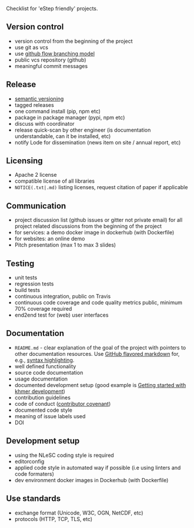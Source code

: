 Checklist for 'eStep friendly' projects.

## Version control

- version control from the beginning of the project
- use git as vcs
- use [github flow branching model](https://guides.github.com/introduction/flow/)
- public vcs repository (github)
- meaningful commit messages

## Release

- [semantic versioning](http://semver.org/)
- tagged releases
- one command install (pip, npm etc)
- package in package manager (pypi, npm etc)
- discuss with coordinator
- release quick-scan by other engineer (is documentation understandable, can it be installed, etc)
- notify Lode for dissemination (news item on site / annual report, etc)

## Licensing

- Apache 2 license
- compatible license of all libraries
- `NOTICE(.txt|.md)` listing licenses, request citation of paper if applicable

## Communication

- project discussion list (github issues or gitter not private email) for all project related discussions from the beginning of the project
- for services: a demo docker image in dockerhub (with Dockerfile)
- for websites: an online demo
- Pitch presentation (max 1 to max 3 slides)

## Testing

- unit tests
- regression tests
- build tests
- continuous integration, public on Travis
- continuous code coverage and code quality metrics public, minimum 70% coverage required
- end2end test for (web) user interfaces

## Documentation
- `README.md` - clear explanation of the goal of the project with pointers to other documentation resources. Use [GitHub flavored markdown](https://help.github.com/categories/writing-on-github) for, e.g., [syntax highlighting](https://help.github.com/articles/creating-and-highlighting-code-blocks).
- well defined functionality
- source code documentation
- usage documentation
- documented development setup (good example is [Getting started with khmer development](http://khmer.readthedocs.org/en/latest/dev/getting-started.html))
- contribution guidelines
- code of conduct ([contributor covenant](http://contributor-covenant.org/))
- documented code style
- meaning of issue labels used
- DOI

## Development setup

- using the NLeSC coding style is required
- editorconfig
- applied code style in automated way if possible (i.e using linters and code formaters)
- dev environment docker images in Dockerhub (with Dockerfile)

## Use standards

- exchange format (Unicode, W3C, OGN, NetCDF, etc)
- protocols (HTTP, TCP, TLS, etc)

